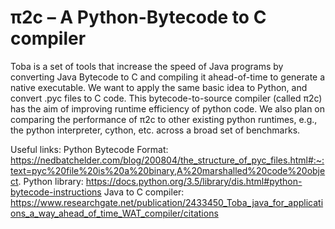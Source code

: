 # π2c – A Python-Bytecode to C compiler

Toba is a set of tools that increase the speed of Java programs by converting Java Bytecode to C and compiling it ahead-of-time to generate a native executable. We want to apply the same basic idea to Python, and convert .pyc files to C code. This bytecode-to-source compiler (called π2c) has the aim of improving runtime efficiency of python code. We also plan on comparing the performance of π2c to other existing python runtimes, e.g., the python interpreter, cython, etc. across a broad set of benchmarks.

Useful links:
Python Bytecode Format: https://nedbatchelder.com/blog/200804/the_structure_of_pyc_files.html#:~:text=pyc%20file%20is%20a%20binary,A%20marshalled%20code%20object.
Python library: https://docs.python.org/3.5/library/dis.html#python-bytecode-instructions
Java to C compiler: https://www.researchgate.net/publication/2433450_Toba_java_for_applications_a_way_ahead_of_time_WAT_compiler/citations
